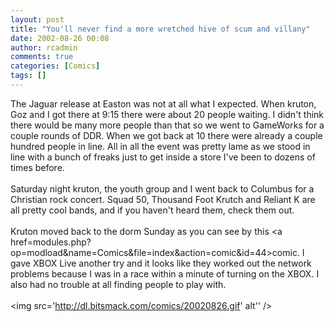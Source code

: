 ```yaml
---
layout: post
title: "You'll never find a more wretched hive of scum and villany"
date: 2002-08-26 00:08
author: rcadmin
comments: true
categories: [Comics]
tags: []
---
```

The Jaguar release at Easton was not at all what I expected. When kruton, Goz and I got there at 9:15 there were about 20 people waiting. I didn't think there would be many more people than that so we went to GameWorks for a couple rounds of DDR. When we got back at 10 there were already a couple hundred people in line. All in all the event was pretty lame as we stood in line with a bunch of freaks just to get inside a store I've been to dozens of times before. 
<br />
<br />
Saturday night kruton, the youth group and I went back to Columbus for a Christian rock concert. Squad 50, Thousand Foot Krutch and Reliant K are all pretty cool bands, and if you haven't heard them, check them out. 
<br />
<br />
Kruton moved back to the dorm Sunday as you can see by this <a href=modules.php?op=modload&name=Comics&file=index&action=comic&id=44>comic.</a> I gave XBOX Live another try and it looks like they worked out the network problems because I was in a race within a minute of turning on the XBOX. I also had no trouble at all finding people to play with. <br /><br /><!--more--><img src='http://dl.bitsmack.com/comics/20020826.gif' alt'' />
